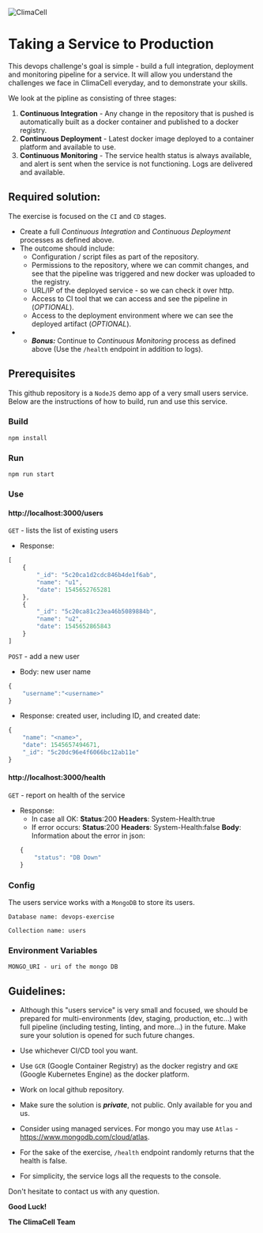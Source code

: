 ![ClimaCell](https://climacell.ussl.co/wp-content/uploads/2019/03/CC-logo-base-black-w_blue-icon-300.png "ClimaCell")

# Taking a Service to Production

This devops challenge's goal is simple - build a full integration, deployment and monitoring pipeline for a service. It will allow you understand the challenges we face in ClimaCell everyday, and to demonstrate your skills.

We look at the pipline as consisting of three stages:

1. **Continuous Integration** - Any change in the repository that is pushed is automatically built as a docker container and published to a docker registry.
2. **Continuous Deployment** - Latest docker image deployed to a container platform and available to use.
3. **Continuous Monitoring** - The service health status is always available, and alert is sent when the service is not functioning. Logs are delivered and available. 

## Required solution:

The exercise is focused on the `CI` and `CD` stages.

* Create a full _Continuous Integration_ and _Continuous Deployment_ processes as defined above. 
* The outcome should include:
   * Configuration / script files as part of the repository.
   * Permissions to the repository, where we can commit changes, and see that the pipeline was triggered and new docker was uploaded to the registry.
   * URL/IP of the deployed service - so we can check it over http.
   * Access to CI tool that we can access and see the pipeline in (*OPTIONAL*).
   * Access to the deployment environment where we can see the deployed artifact (*OPTIONAL*). 
* * *__Bonus:__* Continue to _Continuous Monitoring_ process as defined above (Use the `/health` endpoint in addition to logs).

## Prerequisites

This github repository is a `NodeJS` demo app of a very small users service.
Below are the instructions of how to build, run and use this service.

### Build

   `npm install`

### Run
   
   `npm run start`

### Use

#### http://localhost:3000/users

`GET` - lists the list of existing users
* Response:
```javascript
[
    {
        "_id": "5c20ca1d2cdc846b4de1f6ab",
        "name": "u1",
        "date": 1545652765281
    },
    {
        "_id": "5c20ca81c23ea46b5089884b",
        "name": "u2",
        "date": 1545652865843
    }
]
```

`POST` - add a new user

* Body: new user name
```javascript
{
    "username":"<username>"
}
```

* Response: created user, including ID, and created date:
```javascript
{
    "name": "<name>",
    "date": 1545657494671,
    "_id": "5c20dc96e4f6066bc12ab11e"
}
```

#### http://localhost:3000/health

`GET` - report on health of the service

* Response:
  * In case all OK:
  **Status**:200
  **Headers**: System-Health:true
  * If error occurs:
  **Status**:200
  **Headers**: System-Health:false
  **Body**: Information about the error in json:
  ```javascript
  {
      "status": "DB Down"
  }
  ```


### Config

The users service works with a `MongoDB` to store its users.

   `Database name: devops-exercise`

   `Collection name: users`

### Environment Variables

   `MONGO_URI - uri of the mongo DB`

## Guidelines:

* Although this "users service" is very small and focused, we should be prepared for multi-environments (dev, staging, production, etc...) with full pipeline (including testing, linting, and more...) in the future. Make sure your solution is opened for such future changes.

* Use whichever CI/CD tool you want.
* Use `GCR` (Google Container Registry) as the docker registry and `GKE` (Google Kubernetes Engine) as the docker platform.
* Work on local github repository.
* Make sure the solution is *__private__*, not public. Only available for you and us.
* Consider using managed services. For mongo you may use `Atlas` - https://www.mongodb.com/cloud/atlas.
* For the sake of the exercise, `/health` endpoint randomly returns that the health is false.
* For simplicity, the service logs all the requests to the console.

Don't hesitate to contact us with any question.

**Good Luck!**

**The ClimaCell Team**

